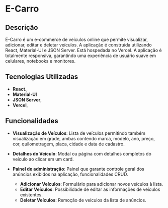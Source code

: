# E-Carro

## Descrição
E-Carro é um e-commerce de veículos online que permite visualizar, adicionar, editar e deletar veículos. A aplicação é construída utilizando React, Material-UI e JSON Server. 
Está hospedada no Vercel. A aplicação é totalmente responsiva, garantindo uma experiência de usuário suave em celulares, notebooks e monitores.

## Tecnologias Utilizadas
- **React**., 
- **Material-UI**
- **JSON Server**,
- **Vercel**,

## Funcionalidades
- **Visualização de Veículos**: Lista de veículos permitindo também visualização em grade, ambas contendo marca, modelo, ano, preço, cor, quilometragem, placa, cidade e data de cadastro.
- **Detalhes do Veículo**: Modal ou página com detalhes completos do veículo ao clicar em um card.
- **Painel de administração**: Painel que garante controle geral dos anúncios exibidos na aplicação, funcionalidades CRUD.
  
  - **Adicionar Veículos**: Formulário para adicionar novos veículos à lista.
  - **Editar Veículos**: Possibilidade de editar as informações de veículos existentes.
  - **Deletar Veículos**: Remoção de veículos da lista de anúncios.
